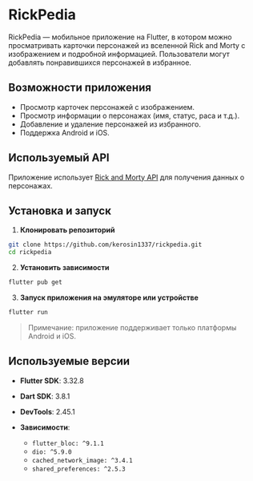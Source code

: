 # RickPedia

RickPedia — мобильное приложение на Flutter, в котором можно просматривать карточки персонажей из
вселенной Rick and Morty с изображением и подробной информацией. Пользователи могут добавлять
понравившихся персонажей в избранное.

## Возможности приложения

* Просмотр карточек персонажей с изображением.
* Просмотр информации о персонажах (имя, статус, раса и т.д.).
* Добавление и удаление персонажей из избранного.
* Поддержка Android и iOS.

## Используемый API

Приложение использует [Rick and Morty API](https://rickandmortyapi.com) для получения данных о
персонажах.

## Установка и запуск

1. **Клонировать репозиторий**

```bash
git clone https://github.com/kerosin1337/rickpedia.git
cd rickpedia
```

2. **Установить зависимости**

```bash
flutter pub get
```

3. **Запуск приложения на эмуляторе или устройстве**

```bash
flutter run
```

> Примечание: приложение поддерживает только платформы Android и iOS.

## Используемые версии

* **Flutter SDK**: 3.32.8
* **Dart SDK**: 3.8.1
* **DevTools**: 2.45.1
* **Зависимости**:

    * `flutter_bloc: ^9.1.1`
    * `dio: ^5.9.0`
    * `cached_network_image: ^3.4.1`
    * `shared_preferences: ^2.5.3`
